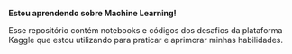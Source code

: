 **Estou aprendendo sobre Machine Learning!**

Esse repositório contém notebooks e códigos dos desafios da plataforma Kaggle que estou utilizando para praticar e aprimorar minhas habilidades.
